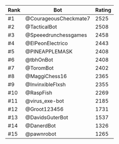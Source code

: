 Rank|Bot|Rating
---|---|---
#1|@CourageousCheckmate7|2525
#2|@TacticalBot|2508
#3|@Speeedrunchessgames|2458
#4|@ElPeonElectrico|2443
#5|@PINEAPPLEMASK|2408
#6|@tbhOnBot|2408
#7|@ToromBot|2402
#8|@MaggiChess16|2365
#9|@InvinxibleFlxsh|2355
#10|@RaspFish|2269
#11|@virus_exe-bot|2185
#12|@Groot123456|1731
#13|@DavidsGuterBot|1537
#14|@DanerdBot|1326
#15|@pawnrobot|1265
